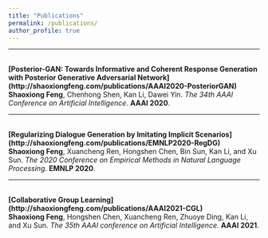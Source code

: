 ```yaml
---
title: "Publications"
permalink: /publications/
author_profile: true
---
```


---
<br>
<b>[Posterior-GAN: Towards Informative and Coherent Response Generation with Posterior Generative Adversarial Network](http://shaoxiongfeng.com/publications/AAAI2020-PosteriorGAN)
</b> 
<br> 
<b>Shaoxiong Feng</b>, Chenhong Shen, Kan Li, Dawei Yin.
<i>The 34th AAAI Conference on Artificial Intelligence</i>. <b>AAAI 2020</b>.

---
<br>
<b>[Regularizing Dialogue Generation by Imitating Implicit Scenarios](http://shaoxiongfeng.com/publications/EMNLP2020-RegDG)
</b> 
<br> 
<b>Shaoxiong Feng</b>, Xuancheng Ren, Hongshen Chen, Bin Sun, Kan Li, and Xu Sun.
<i>The 2020 Conference on Empirical Methods in Natural Language Processing</i>. <b>EMNLP 2020</b>.

---
<br>
<b>[Collaborative Group Learning](http://shaoxiongfeng.com/publications/AAAI2021-CGL)
</b> 
<br> 
<b>Shaoxiong Feng</b>, Hongshen Chen, Xuancheng Ren, Zhuoye Ding, Kan Li, and Xu Sun.
<i>The 35th AAAI conference on Artificial Intelligence</i>. <b>AAAI 2021</b>.